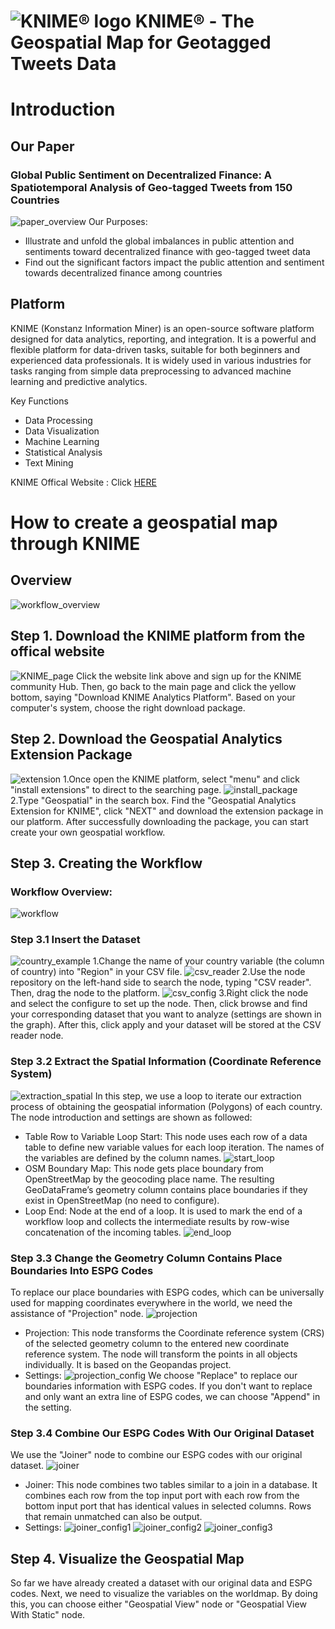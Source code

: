 # ![KNIME® logo](https://www.knime.com/sites/default/files/knime_logo_github_40x40_4layers.png) KNIME® - The Geospatial Map for Geotagged Tweets Data

# Introduction
## Our Paper
### Global Public Sentiment on Decentralized Finance: A Spatiotemporal Analysis of Geo-tagged Tweets from 150 Countries
![paper_overview](https://github.com/Yifanli1103/Geospatial-Map---KNIME/blob/main/Graphs/paper_overview-2.png)
Our Purposes:
* Illustrate and unfold the global imbalances in public attention and sentiments toward decentralized finance with geo-tagged tweet data
* Find out the significant factors impact the public attention and sentiment towards decentralized finance among countries

## Platform
KNIME (Konstanz Information Miner) is an open-source software platform designed for data analytics, reporting, and integration. It is a powerful and flexible platform for data-driven tasks, suitable for both beginners and experienced data professionals. It is widely used in various industries for tasks ranging from simple data preprocessing to advanced machine learning and predictive analytics.

Key Functions
* Data Processing
* Data Visualization
* Machine Learning
* Statistical Analysis
* Text Mining

KNIME Offical Website : Click [HERE](https://www.knime.com)

# How to create a geospatial map through KNIME

## Overview
![workflow_overview](https://github.com/Yifanli1103/Geospatial-Map---KNIME/blob/main/Graphs/workflow_overview.png)

## Step 1. Download the KNIME platform from the offical website
![KNIME_page](https://github.com/Yifanli1103/Geospatial-Map---KNIME/blob/main/Figures/knime_page.jpg)
Click the website link above and sign up for the KNIME community Hub. Then, go back to the main page and click the yellow bottom, saying "Download KNIME Analytics Platform". Based on your computer's system, choose the right download package. 

## Step 2. Download the Geospatial Analytics Extension Package
![extension](https://github.com/Yifanli1103/Geospatial-Map---KNIME/blob/main/Figures/extension.jpg)
1.Once open the KNIME platform, select "menu" and click "install extensions" to direct to the searching page.
![install_package](https://github.com/Yifanli1103/Geospatial-Map---KNIME/blob/main/Figures/install_package.jpg)
2.Type "Geospatial" in the search box. Find the "Geospatial Analytics Extension for KNIME", click "NEXT" and download the extension package in our platform. After successfully downloading the package, you can start create your own geospatial workflow.

## Step 3. Creating the Workflow
### Workflow Overview:
![workflow](https://github.com/Yifanli1103/Geospatial-Map---KNIME/blob/main/Figures/workflow.jpg)

### Step 3.1 Insert the Dataset
![country_example](https://github.com/Yifanli1103/Geospatial-Map---KNIME/blob/main/Figures/country_example.jpg)
1.Change the name of your country variable (the column of country) into "Region" in your CSV file.
![csv_reader](https://github.com/Yifanli1103/Geospatial-Map---KNIME/blob/main/Figures/csv_reader.jpg)
2.Use the node repository on the left-hand side to search the node, typing "CSV reader". Then, drag the node to the platform.
![csv_config](https://github.com/Yifanli1103/Geospatial-Map---KNIME/blob/main/Figures/csv_config.jpg)
3.Right click the node and select the configure to set up the node. Then, click browse and find your corresponding dataset that you want to analyze (settings are shown in the graph). After this, click apply and your dataset will be stored at the CSV reader node.

### Step 3.2 Extract the Spatial Information (Coordinate Reference System)
![extraction_spatial](https://github.com/Yifanli1103/Geospatial-Map---KNIME/blob/main/Figures/extraction_spatial.jpg)
In this step, we use a loop to iterate our extraction process of obtaining the geospatial information (Polygons) of each country. The node introduction and settings are shown as followed:
* Table Row to Variable Loop Start: This node uses each row of a data table to define new variable values for each loop iteration. The names of the variables are defined by the column names.
![start_loop](https://github.com/Yifanli1103/Geospatial-Map---KNIME/blob/main/Figures/start_loop.jpg)
* OSM Boundary Map: This node gets place boundary from OpenStreetMap by the geocoding place name. The resulting GeoDataFrame’s geometry column contains place boundaries if they exist in OpenStreetMap (no need to configure).
* Loop End: Node at the end of a loop. It is used to mark the end of a workflow loop and collects the intermediate results by row-wise concatenation of the incoming tables.
![end_loop](https://github.com/Yifanli1103/Geospatial-Map---KNIME/blob/main/Figures/end_loop.jpg)

### Step 3.3 Change the Geometry Column Contains Place Boundaries Into ESPG Codes
To replace our place boundaries with ESPG codes, which can be universally used for mapping coordinates everywhere in the world, we need the assistance of "Projection" node.
![projection](https://github.com/Yifanli1103/Geospatial-Map---KNIME/blob/main/Figures/projection.jpg)
* Projection: This node transforms the Coordinate reference system (CRS) of the selected geometry column to the entered new coordinate reference system. The node will transform the points in all objects individually. It is based on the Geopandas project.
* Settings:
![projection_config](https://github.com/Yifanli1103/Geospatial-Map---KNIME/blob/main/Figures/projection_config.jpg)
We choose "Replace" to replace our boundaries information with ESPG codes. If you don't want to replace and only want an extra line of ESPG codes, we can choose "Append" in the setting.

### Step 3.4 Combine Our ESPG Codes With Our Original Dataset
We use the "Joiner" node to combine our ESPG codes with our original dataset.
![joiner](https://github.com/Yifanli1103/Geospatial-Map---KNIME/blob/main/Figures/joiner.jpg)
* Joiner: This node combines two tables similar to a join in a database. It combines each row from the top input port with each row from the bottom input port that has identical values in selected columns. Rows that remain unmatched can also be output.
* Settings:
![joiner_config1](https://github.com/Yifanli1103/Geospatial-Map---KNIME/blob/main/Figures/joiner_config1.jpg)
![joiner_config2](https://github.com/Yifanli1103/Geospatial-Map---KNIME/blob/main/Figures/joiner_config2.jpg)
![joiner_config3](https://github.com/Yifanli1103/Geospatial-Map---KNIME/blob/main/Figures/joiner_config3.jpg)

## Step 4. Visualize the Geospatial Map
So far we have already created a dataset with our original data and ESPG codes. Next, we need to visualize the variables on the worldmap. By doing this, you can choose either "Geospatial View" node or "Geospatial View With Static" node.

  
